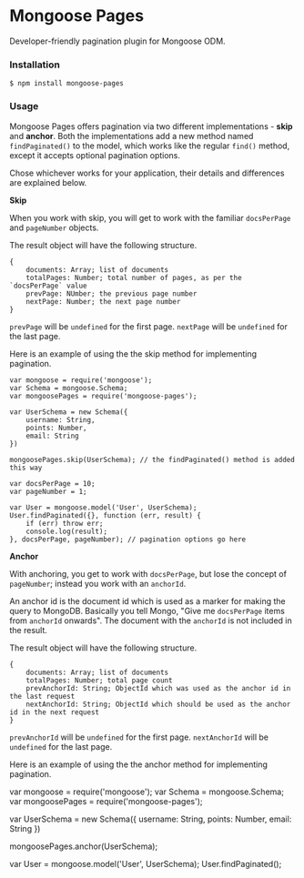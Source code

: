 Mongoose Pages
==============

Developer-friendly pagination plugin for Mongoose ODM.

### Installation

```
$ npm install mongoose-pages
```

### Usage

Mongoose Pages offers pagination via two different implementations - **skip** and **anchor**. Both the implementations add a new method named `findPaginated()` to the model, which works like the regular `find()` method, except it accepts optional pagination options.

Chose whichever works for your application, their details and differences are explained below.

**Skip**

When you work with skip, you will get to work with the familiar `docsPerPage` and `pageNumber` objects.

The result object will have the following structure.

```
{
    documents: Array; list of documents
    totalPages: Number; total number of pages, as per the `docsPerPage` value
    prevPage: NUmber; the previous page number
    nextPage: Number; the next page number
}
```

`prevPage` will be `undefined` for the first page. `nextPage` will be `undefined` for the last page.

Here is an example of using the the skip method for implementing pagination.

```
var mongoose = require('mongoose');
var Schema = mongoose.Schema;
var mongoosePages = require('mongoose-pages');

var UserSchema = new Schema({
    username: String,
    points: Number,
    email: String
})

mongoosePages.skip(UserSchema); // the findPaginated() method is added this way

var docsPerPage = 10;
var pageNumber = 1;

var User = mongoose.model('User', UserSchema);
User.findPaginated({}, function (err, result) {
    if (err) throw err;
    console.log(result);
}, docsPerPage, pageNumber); // pagination options go here

```

**Anchor**

With anchoring, you get to work with `docsPerPage`, but lose the concept of `pageNumber`; instead you work with an `anchorId`.

An anchor id is the document id which is used as a marker for making the query to MongoDB. Basically you tell Mongo, "Give me `docsPerPage` items from `anchorId` onwards". The document with the `anchorId` is not included in the result.

The result object will have the following structure.

```
{
    documents: Array; list of documents
    totalPages: Number; total page count
    prevAnchorId: String; ObjectId which was used as the anchor id in the last request
    nextAnchorId: String; ObjectId which should be used as the anchor id in the next request
}
```

`prevAnchorId` will be `undefined` for the first page. `nextAnchorId` will be `undefined` for the last page.

Here is an example of using the the anchor method for implementing pagination.

var mongoose = require('mongoose');
var Schema = mongoose.Schema;
var mongoosePages = require('mongoose-pages');

var UserSchema = new Schema({
    username: String,
    points: Number,
    email: String
})

mongoosePages.anchor(UserSchema);

var User = mongoose.model('User', UserSchema);
User.findPaginated();

